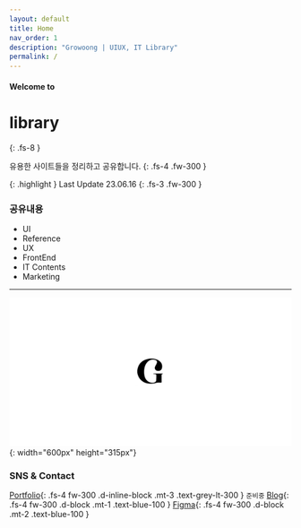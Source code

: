 ```yaml
---
layout: default
title: Home
nav_order: 1
description: "Growoong | UIUX, IT Library"
permalink: /
---
```


#### Welcome to
# library
{: .fs-8 }

유용한 사이트들을 정리하고 공유합니다.
{: .fs-4 .fw-300 }

{: .highlight }
Last Update 23.06.16
{: .fs-3 .fw-300 }

### 공유내용
- UI
- Reference
- UX
- FrontEnd
- IT Contents
- Marketing


---

![Growoong-main-image](/assets/images/og-image.png){: width="600px" height="315px"}
### SNS & Contact
[Portfolio](#){: .fs-4 fw-300 .d-inline-block .mt-3 .text-grey-lt-300 } `준비중`
[Blog](https://lifewebstudy.com/){: .fs-4 fw-300 .d-block .mt-1 .text-blue-100 }
[Figma](https://www.figma.com/@growoong){: .fs-4 fw-300 .d-block .mt-2 .text-blue-100 }

